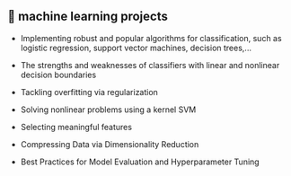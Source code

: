 ## :dart: machine learning projects 

- Implementing robust and popular algorithms for classification, such as logistic regression, support vector machines, decision trees,...

- The strengths and weaknesses of classifiers with linear and nonlinear decision boundaries

- Tackling overfitting via regularization

- Solving nonlinear problems using a kernel SVM

- Selecting meaningful features

- Compressing Data via Dimensionality Reduction

- Best Practices for Model Evaluation and Hyperparameter Tuning
